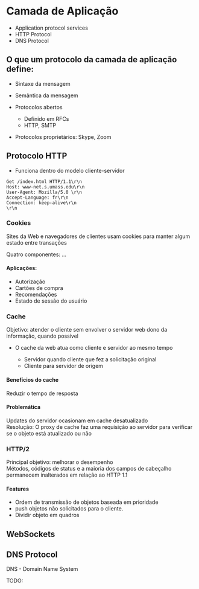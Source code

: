 # Camada de Aplicação

- Application protocol services
- HTTP Protocol
- DNS Protocol

## O que um protocolo da camada de aplicação define:

-   Sintaxe da mensagem
-   Semântica da mensagem
-   Protocolos abertos

    -   Definido em RFCs
    -   HTTP, SMTP

-   Protocolos proprietários: Skype, Zoom

## Protocolo HTTP

-   Funciona dentro do modelo cliente-servidor

```
Get /index.html HTTP/1.1\r\n
Host: www-net.s.umass.edu\r\n
User-Agent: Mozilla/5.0 \r\n
Accept-Language: fr\r\n
Connection: keep-alive\r\n
\r\n
```

### Cookies

Sites da Web e navegadores de clientes usam cookies para manter algum estado entre transações

Quatro componentes:
…

#### Aplicações:

-   Autorização
-   Cartões de compra
-   Recomendações
-   Estado de sessão do usuário

### Cache

Objetivo: atender o cliente sem envolver o servidor web dono da informação, quando possível

-   O cache da web atua como cliente e servidor ao mesmo tempo

    -   Servidor quando cliente que fez a solicitação original
    -   Cliente para servidor de origem

#### Benefícios do cache

Reduzir o tempo de resposta

#### Problemática

Updates do servidor ocasionam em cache desatualizado  
Resolução: O proxy de cache faz uma requisição ao servidor para verificar se o objeto está atualizado ou não

### HTTP/2

Principal objetivo: melhorar o desempenho  
Métodos, códigos de status e a maioria dos campos de cabeçalho permanecem inalterados em relação ao HTTP 1.1

#### Features

-   Ordem de transmissão de objetos baseada em prioridade
-   push objetos não solicitados para o cliente.
-   Dividir objeto em quadros

## WebSockets


## DNS Protocol

DNS - Domain Name System

TODO: 


